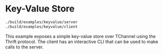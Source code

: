 # Key-Value Store

```bash
./build/examples/keyvalue/server
./build/examples/keyvalue/client
```

This example exposes a simple key-value store over TChannel using the Thrift
protocol.  The client has an interactive CLI that can be used to make calls to
the server.
